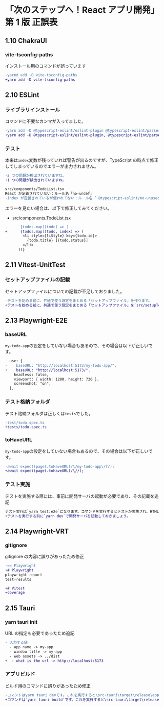 # 「次のステップへ！React アプリ開発」第 1 版 正誤表

## 1.10 ChakraUI

### vite-tsconfig-paths

インストール用のコマンドが誤っています

```diff
-yarnd add -D vite-tsconfig-paths
+yarn add -D vite-tsconfig-paths
```

## 2.10 ESLint

### ライブラリインストール

コマンドに不要なカンマが入ってました。

```diff
-yarn add -D @typescript-eslint/eslint-plugin @typescript-eslint/parser
+yarn add -D @typescript-eslint/eslint-plugin, @typescript-eslint/parser
```

### テスト

本来は`index`変数が残っていれば警告が出るのですが、TypeScript の時点で修正してしまっているのでエラーが出力されません。

```diff
-2 つの問題が検出されていますね。
+1 つの問題が検出されていますね。

src/components/TodoList.tsx
React が定義されていない：ルール名「no-undef」
-index が定義されているが使われてない：ルール名「 @typescript-eslint/no-unused-vars」
```

エラーを見たい場合は、以下で修正してみてください。

- src/components.TodoList.tsx

```diff
-      {todos.map((todo) => (
+      {todos.map((todo, index) => (
        <li style={liStyle} key={todo.id}>
          {todo.title} [{todo.status}]
        </li>
      ))}
```

## 2.11 Vitest-UnitTest

### セットアップファイルの記載

セットアップファイルについての記載が不足しておりました。

```diff
-テストを始める前に、共通で使う設定をまとめる「セットアップファイル」を作ります。
+テストを始める前に、共通で使う設定をまとめる「セットアップファイル」を`src/setupTests.ts`として作ります。
```

## 2.13 Playwright-E2E

### baseURL

`my-todo-app`の設定をしていない場合もあるので、その場合は以下が正しいです。

```diff
  use: {
-    baseURL: "http://localhost:5173/my-todo-app/",
+    baseURL: "http://localhost:5173/",
    headless: false,
    viewport: { width: 1280, height: 720 },
    screenshot: "on",
  },
```

### テスト格納フォルダ

テスト格納フォルダは正しくは`tests`でした。

```diff
-test/todo.spec.ts
+tests/todo.spec.ts
```

### toHaveURL

`my-todo-app`の設定をしていない場合もあるので、その場合は以下が正しいです。

```diff
-await expect(page).toHaveURL(/\/my-todo-app\/?/);
+await expect(page).toHaveURL(/\//);
```

### テスト実施

テストを実施する際には、事前に開発サーバの起動が必要であり、その記載を追記

```diff
テスト実行は`yarn test:e2e`になります。コマンドを実行するとテストが実施され、HTML のレポートが出力されます。
+テストを実行する前に`yarn dev`で開発サーバを起動しておきましょう。
```

## 2.14 Playwright-VRT

### gitignore

gitignore の内容に誤りがあったため修正

```diff
-== Playwright
+# Playwright
playwright-report
test-results

+# Vitest
+coverage
```

## 2.15 Tauri

### yarn tauri init

URL の指定も必要であったため追記

```diff
- 入力する値
  - app name -> my-app
  - window title -> my-app
  - web assets -> ../dist
+  - what is the url -> http://localhost:5173
```

### アプリビルド

ビルド用のコマンドに誤りがあったため修正

```diff
-コマンドはyarn tauri devです。これを実行すると\src-tauri\target\release\app.exeのように バイナリファイルが生成されます。
+コマンドは`yarn tauri build`です。これを実行すると\src-tauri\target\release\app.exeのように バイナリファイルが生成されます。
```
